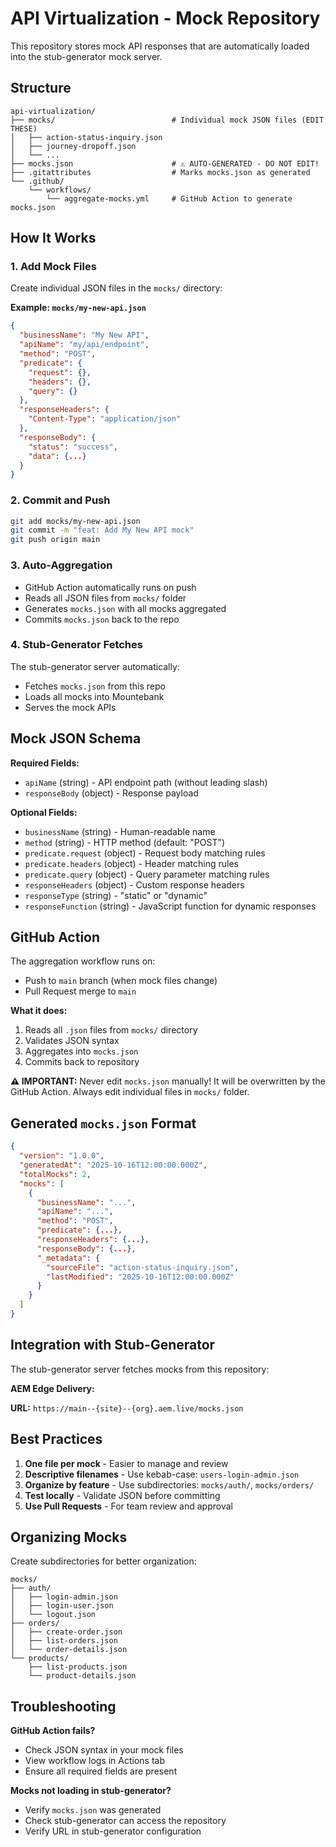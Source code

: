 # API Virtualization - Mock Repository

This repository stores mock API responses that are automatically loaded into the stub-generator mock server.

## Structure

```
api-virtualization/
├── mocks/                          # Individual mock JSON files (EDIT THESE)
│   ├── action-status-inquiry.json
│   ├── journey-dropoff.json
│   └── ...
├── mocks.json                      # ⚠️ AUTO-GENERATED - DO NOT EDIT!
├── .gitattributes                  # Marks mocks.json as generated
└── .github/
    └── workflows/
        └── aggregate-mocks.yml     # GitHub Action to generate mocks.json
```

## How It Works

### 1. **Add Mock Files**

Create individual JSON files in the `mocks/` directory:

**Example: `mocks/my-new-api.json`**

```json
{
  "businessName": "My New API",
  "apiName": "my/api/endpoint",
  "method": "POST",
  "predicate": {
    "request": {},
    "headers": {},
    "query": {}
  },
  "responseHeaders": {
    "Content-Type": "application/json"
  },
  "responseBody": {
    "status": "success",
    "data": {...}
  }
}
```

### 2. **Commit and Push**

```bash
git add mocks/my-new-api.json
git commit -m "feat: Add My New API mock"
git push origin main
```

### 3. **Auto-Aggregation**

- GitHub Action automatically runs on push
- Reads all JSON files from `mocks/` folder
- Generates `mocks.json` with all mocks aggregated
- Commits `mocks.json` back to the repo

### 4. **Stub-Generator Fetches**

The stub-generator server automatically:
- Fetches `mocks.json` from this repo
- Loads all mocks into Mountebank
- Serves the mock APIs

## Mock JSON Schema

**Required Fields:**
- `apiName` (string) - API endpoint path (without leading slash)
- `responseBody` (object) - Response payload

**Optional Fields:**
- `businessName` (string) - Human-readable name
- `method` (string) - HTTP method (default: "POST")
- `predicate.request` (object) - Request body matching rules
- `predicate.headers` (object) - Header matching rules
- `predicate.query` (object) - Query parameter matching rules
- `responseHeaders` (object) - Custom response headers
- `responseType` (string) - "static" or "dynamic"
- `responseFunction` (string) - JavaScript function for dynamic responses

## GitHub Action

The aggregation workflow runs on:
- Push to `main` branch (when mock files change)
- Pull Request merge to `main`

**What it does:**
1. Reads all `.json` files from `mocks/` directory
2. Validates JSON syntax
3. Aggregates into `mocks.json`
4. Commits back to repository

**⚠️ IMPORTANT:** Never edit `mocks.json` manually! It will be overwritten by the GitHub Action. Always edit individual files in `mocks/` folder.

## Generated `mocks.json` Format

```json
{
  "version": "1.0.0",
  "generatedAt": "2025-10-16T12:00:00.000Z",
  "totalMocks": 2,
  "mocks": [
    {
      "businessName": "...",
      "apiName": "...",
      "method": "POST",
      "predicate": {...},
      "responseHeaders": {...},
      "responseBody": {...},
      "_metadata": {
        "sourceFile": "action-status-inquiry.json",
        "lastModified": "2025-10-16T12:00:00.000Z"
      }
    }
  ]
}
```

## Integration with Stub-Generator

The stub-generator server fetches mocks from this repository:

**AEM Edge Delivery:**

**URL:** `https://main--{site}--{org}.aem.live/mocks.json`

## Best Practices

1. **One file per mock** - Easier to manage and review
2. **Descriptive filenames** - Use kebab-case: `users-login-admin.json`
3. **Organize by feature** - Use subdirectories: `mocks/auth/`, `mocks/orders/`
4. **Test locally** - Validate JSON before committing
5. **Use Pull Requests** - For team review and approval

## Organizing Mocks

Create subdirectories for better organization:

```
mocks/
├── auth/
│   ├── login-admin.json
│   ├── login-user.json
│   └── logout.json
├── orders/
│   ├── create-order.json
│   ├── list-orders.json
│   └── order-details.json
└── products/
    ├── list-products.json
    └── product-details.json
```

## Troubleshooting

**GitHub Action fails?**
- Check JSON syntax in your mock files
- View workflow logs in Actions tab
- Ensure all required fields are present

**Mocks not loading in stub-generator?**
- Verify `mocks.json` was generated
- Check stub-generator can access the repository
- Verify URL in stub-generator configuration

